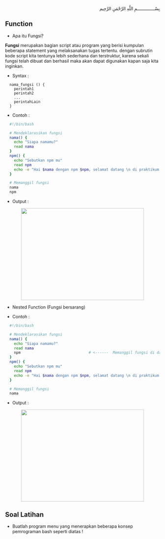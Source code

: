 <p align="right">
بِسْــــــــــــــمِ اللَّهِ الرَّحْمَنِ الرَّحِيم 
</p>

## Function
* Apa itu Fungsi?
<p><b>Fungsi</b> merupakan bagian script atau program yang berisi kumpulan beberapa statement yang melaksanakan tugas tertentu. dengan subrutin kode script kita tentunya lebih sederhana dan terstruktur, karena sekali fungsi telah dibuat dan berhasil maka akan dapat digunakan kapan saja kita inginkan.</p>

* Syntax :

```
  nama_fungsi () { 
    perintah1
    perintah2
    ...
    perintahLain
  }
```

* Contoh :

```bash
  #!/bin/bash

  # Mendeklarasikan fungsi
  nama() {
    echo "Siapa namamu?"
    read nama
  }
  npm() {
    echo "Sebutkan npm mu"
    read npm
    echo -e "Hai $nama dengan npm $npm, selamat datang \n di praktikum sistem operasi yang seru ini ya!"  
  }

  # Memanggil fungsi
  nama
  npm
```
* Output :

<p align="center"><img src="https://i.imgur.com/ntXtYCP.jpg" width=400 height=300></p>

* Nested Function (Fungsi bersarang)
  
* Contoh :

```bash
  #!/bin/bash

  # Mendeklarasikan fungsi
  nama() {
    echo "Siapa namamu?"
    read nama
    npm                               # <------  Memanggil fungsi di dalam fungsi (fungsi bersarang)
  }
  npm() {
    echo "Sebutkan npm mu"
    read npm
    echo -e "Hai $nama dengan npm $npm, selamat datang \n di praktikum sistem operasi yang seru ini ya!"  
  }

  # Memanggil fungsi
  nama
```

* Output :

<p align="center"><img src="https://i.imgur.com/B2tIyqN.jpg" width=400 height=300></p>

## Soal Latihan
* Buatlah program menu yang menerapkan beberapa konsep pemrograman bash seperti diatas !
  
